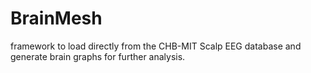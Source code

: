 # BrainMesh
framework to load directly from the CHB-MIT Scalp EEG database and generate brain graphs for further analysis.
